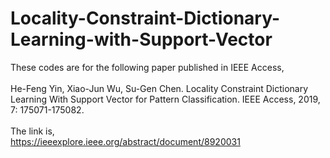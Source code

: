 # Locality-Constraint-Dictionary-Learning-with-Support-Vector
These codes are for the following paper published in IEEE Access,<br>
<br>
He-Feng Yin, Xiao-Jun Wu, Su-Gen Chen. Locality Constraint Dictionary Learning With Support Vector for Pattern Classification. IEEE Access, 2019, 7: 175071-175082.<br>
<br>
The link is,
<br>
https://ieeexplore.ieee.org/abstract/document/8920031


